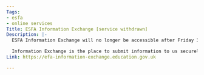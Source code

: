 ```yaml
---
Tags:
- esfa
- online services
Title: ESFA Information Exchange [service withdrawn]
Description: |-
  ESFA Information Exchange will no longer be accessible after Friday 30 April. A new Document exchange service is now live.

  Information Exchange is the place to submit information to us securely, and to find what you need easily. Watch out for new features being added as Information Exchange develops further, and please give us any feedback on any good or bad points about using it.
Link: https://efa-information-exchange.education.gov.uk

---
```

